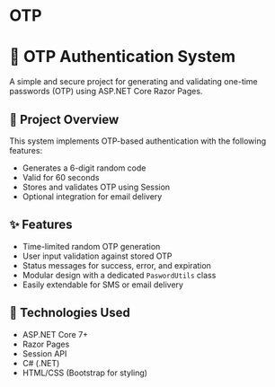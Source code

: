 # OTP
# 🔐 OTP Authentication System

A simple and secure project for generating and validating one-time passwords (OTP) using ASP.NET Core Razor Pages.

## 📌 Project Overview

This system implements OTP-based authentication with the following features:
- Generates a 6-digit random code
- Valid for 60 seconds
- Stores and validates OTP using Session
- Optional integration for email delivery

## ✨ Features

- Time-limited random OTP generation
- User input validation against stored OTP
- Status messages for success, error, and expiration
- Modular design with a dedicated `PaswordUtils` class
- Easily extendable for SMS or email delivery

## 🧰 Technologies Used

- ASP.NET Core 7+
- Razor Pages
- Session API
- C# (.NET)
- HTML/CSS (Bootstrap for styling)
